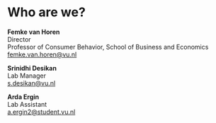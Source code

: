 # Who are we?

**Femke van Horen**     
Director      
Professor of Consumer Behavior, School of Business and Economics        
[femke.van.horen@vu.nl](mailto:femke.van.horen@vu.nl)       

**Srinidhi Desikan**        
Lab Manager       
[s.desikan@vu.nl](mailto:s.desikan@vu.nl)     

**Arda Ergin**      
Lab Assistant       
[a.ergin2@student.vu.nl](mailto:a.ergin2@student.vu.nl)          
